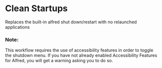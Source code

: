 # Clean Startups

Replaces the built-in alfred shut down/restart with no relaunched applications

### Note:
This workflow requires the use of accessibility features in order to toggle the shutdown menu. If you have not already enabled Accessibility Features for Alfred, you will get a warning asking you to do so.

